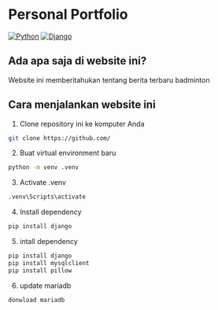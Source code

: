 # Personal Portfolio

[![Python](https://img.shields.io/badge/Python-3776AB?logo=python&logoColor=fff)](#)
[![Django](https://img.shields.io/badge/Django-%23092E20.svg?logo=django&logoColor=white)](#)

## Ada apa saja di website ini?

Website ini memberitahukan tentang berita terbaru badminton 

## Cara menjalankan website ini

1. Clone repository ini ke komputer Anda

```bash
git clone https://github.com/
```

2. Buat virtual environment baru

```bash
python -m venv .venv
```

3. Activate .venv
```bash
.venv\Scripts\activate
```

4. Install dependency
```bash
pip install django
```
5. intall dependency

```bash
pip install django
pip install mysqlclient
pip install pillow
```
6. update mariadb 
```bash
donwload mariadb
```


